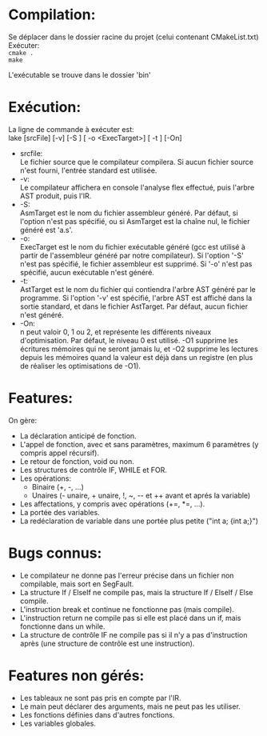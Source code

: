 # Compilation:
Se déplacer dans le dossier racine du projet (celui contenant CMakeList.txt)  
Exécuter:  
    `cmake .`  
    `make`  
    
L'exécutable <lake> se trouve dans le dossier 'bin'  

# Exécution:  
La ligne de commande à exécuter est:  
lake [srcFile] [-v] [-S <AsmTarget>] [ -o \<ExecTarget\>] [ -t <AstTarget>] [-On] 

* srcfile:  
        Le fichier source que le compilateur compilera. Si aucun fichier source n'est fourni, l'entrée standard est utilisée.  
* -v:  
        Le compilateur affichera en console l'analyse flex effectué, puis l'arbre AST produit, puis l'IR.  
* -S:  
        AsmTarget est le nom du fichier assembleur généré. Par défaut, si l'option n'est pas spécifié, ou si AsmTarget est la chaîne nul, le fichier généré est 'a.s'.  
* -o:  
        ExecTarget est le nom du fichier exécutable généré (gcc est utilisé à partir de l'assembleur généré par notre compilateur). Si l'option '-S' n'est pas spécifié, le fichier assembleur est supprimé. Si '-o' n'est pas spécifié, aucun exécutable n'est généré.  
* -t:  
        AstTarget est le nom du fichier qui contiendra l'arbre AST généré par le programme. Si l'option '-v' est spécifié, l'arbre AST est affiché dans la sortie standard, et dans le fichier AstTarget. Par défaut, aucun fichier n'est généré.  
* -On:  
        n peut valoir 0, 1 ou 2, et représente les différents niveaux d'optimisation. Par défaut, le niveau 0 est utilisé. -O1 supprime les écritures mémoires qui ne seront jamais lu, et -O2 supprime les lectures depuis les mémoires quand la valeur est déjà dans un registre (en plus de réaliser les optimisations de -O1).  
    
# Features:
On gère:  

* La déclaration anticipé de fonction.  
* L'appel de fonction, avec et sans paramètres, maximum 6 paramètres (y compris appel récursif).  
* Le retour de fonction, void ou non.  
* Les structures de contrôle IF, WHILE et FOR.  
* Les opérations:  
    * Binaire (+, -, ...)  
    * Unaires (- unaire, + unaire, !, ~, -- et ++ avant et aprés la variable)  
* Les affectations, y compris avec opérations (+=, *=, ...).  
* La portée des variables.  
* La redéclaration de variable dans une portée plus petite ("int a; {int a;}")  
    
    
# Bugs connus:

* Le compilateur ne donne pas l'erreur précise dans un fichier non compilable, mais sort en SegFault.  
* La structure If / ElseIf ne compile pas, mais la structure If / ElseIf / Else compile.  
* L'instruction break et continue ne fonctionne pas (mais compile).  
* L'instruction return ne compile pas si elle est placé dans un if, mais fonctionne dans un while.  
* La structure de contrôle IF ne compile pas si il n'y a pas d'instruction après (une structure de contrôle est une instruction).  

# Features non gérés:

* Les tableaux ne sont pas pris en compte par l'IR.  
* Le main peut déclarer des arguments, mais ne peut pas les utiliser.  
* Les fonctions définies dans d'autres fonctions.  
* Les variables globales.  
 




